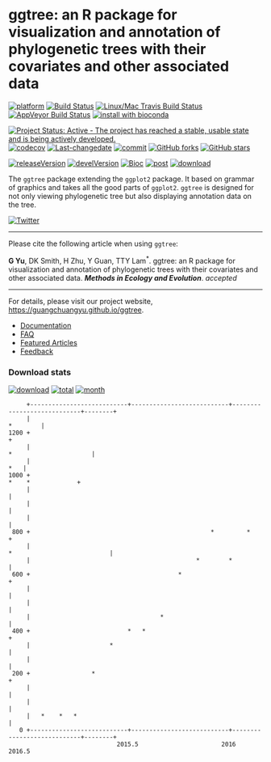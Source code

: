 ggtree: an R package for visualization and annotation of phylogenetic trees with their covariates and other associated data
===========================================================================================================================

[![platform](http://www.bioconductor.org/shields/availability/devel/ggtree.svg)](https://www.bioconductor.org/packages/devel/bioc/html/ggtree.html#archives) [![Build Status](http://www.bioconductor.org/shields/build/devel/bioc/ggtree.svg)](https://bioconductor.org/checkResults/devel/bioc-LATEST/ggtree/) [![Linux/Mac Travis Build Status](https://img.shields.io/travis/GuangchuangYu/ggtree/master.svg?label=Mac%20OSX%20%26%20Linux)](https://travis-ci.org/GuangchuangYu/ggtree) [![AppVeyor Build Status](https://img.shields.io/appveyor/ci/Guangchuangyu/ggtree/master.svg?label=Windows)](https://ci.appveyor.com/project/GuangchuangYu/ggtree) [![install with bioconda](https://img.shields.io/badge/install%20with-bioconda-green.svg?style=flat)](http://bioconda.github.io/recipes/bioconductor-ggtree/README.html)

[![Project Status: Active - The project has reached a stable, usable state and is being actively developed.](http://www.repostatus.org/badges/latest/active.svg)](http://www.repostatus.org/#active) [![codecov](https://codecov.io/gh/GuangchuangYu/ggtree/branch/master/graph/badge.svg)](https://codecov.io/gh/GuangchuangYu/ggtree) [![Last-changedate](https://img.shields.io/badge/last%20change-2016--08--12-green.svg)](https://github.com/GuangchuangYu/ggtree/commits/master) [![commit](http://www.bioconductor.org/shields/commits/bioc/ggtree.svg)](https://www.bioconductor.org/packages/devel/bioc/html/ggtree.html#svn_source) [![GitHub forks](https://img.shields.io/github/forks/GuangchuangYu/ggtree.svg)](https://github.com/GuangchuangYu/ggtree/network) [![GitHub stars](https://img.shields.io/github/stars/GuangchuangYu/ggtree.svg)](https://github.com/GuangchuangYu/ggtree/stargazers)

[![releaseVersion](https://img.shields.io/badge/release%20version-1.4.14-green.svg?style=flat)](https://bioconductor.org/packages/ggtree) [![develVersion](https://img.shields.io/badge/devel%20version-1.5.9-green.svg?style=flat)](https://github.com/GuangchuangYu/ggtree) [![Bioc](http://www.bioconductor.org/shields/years-in-bioc/ggtree.svg)](https://www.bioconductor.org/packages/devel/bioc/html/ggtree.html#since) [![post](http://www.bioconductor.org/shields/posts/ggtree.svg)](https://support.bioconductor.org/t/ggtree/) [![download](http://www.bioconductor.org/shields/downloads/ggtree.svg)](https://bioconductor.org/packages/stats/bioc/ggtree/)

The `ggtree` package extending the `ggplot2` package. It based on grammar of graphics and takes all the good parts of `ggplot2`. `ggtree` is designed for not only viewing phylogenetic tree but also displaying annotation data on the tree.

[![Twitter](https://img.shields.io/twitter/url/https/github.com/GuangchuangYu/ggtree.svg?style=social)](https://twitter.com/intent/tweet?hashtags=ggtree&url=https://guangchuangyu.github.io/ggtree)

------------------------------------------------------------------------

Please cite the following article when using `ggtree`:

**G Yu**, DK Smith, H Zhu, Y Guan, TTY Lam<sup>\*</sup>. ggtree: an R package for visualization and annotation of phylogenetic trees with their covariates and other associated data. ***Methods in Ecology and Evolution***. *accepted*

------------------------------------------------------------------------

For details, please visit our project website, <https://guangchuangyu.github.io/ggtree>.

-   [Documentation](https://guangchuangyu.github.io/ggtree/documentation/)
-   [FAQ](https://guangchuangyu.github.io/ggtree/faq/)
-   [Featured Articles](https://guangchuangyu.github.io/ggtree/featuredArticles/)
-   [Feedback](https://guangchuangyu.github.io/ggtree/#feedback)

### Download stats

[![download](http://www.bioconductor.org/shields/downloads/ggtree.svg)](https://bioconductor.org/packages/stats/bioc/ggtree/) [![total](https://img.shields.io/badge/downloads-11940/total-blue.svg?style=flat)](https://bioconductor.org/packages/stats/bioc/ggtree/) [![month](https://img.shields.io/badge/downloads-1091/month-blue.svg?style=flat)](https://bioconductor.org/packages/stats/bioc/ggtree/)

         +---------------------------+---------------------------+----------------------------+--------+
         |                                                                                    *        |
    1200 +                                                                                             +
         |                                                                      *                      |
         |                                                                                         *   |
    1000 +                                                                          *    *             +
         |                                                                                             |
         |                                                                                             |
         |                                                                                             |
     800 +                                                  *         *                                +
         |                                                                 *                           |
         |                                              *        *                                     |
     600 +                                         *                                                   +
         |                                                                                             |
         |                                                                                             |
         |                                    *                                                        |
     400 +                           *   *                                                             +
         |                      *                                                                      |
         |                                                                                             |
     200 +                 *                                                                           +
         |                                                                                             |
         |                                                                                             |
         |   *    *   *                                                                                |
       0 +---------------------------+---------------------------+----------------------------+--------+
                                  2015.5                       2016                        2016.5
